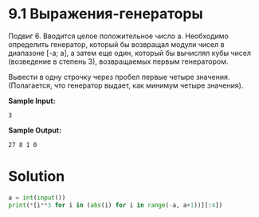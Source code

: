 # 9.1 Выражения-генераторы

Подвиг 6. Вводится целое положительное число a. Необходимо определить генератор, который бы возвращал модули чисел в
диапазоне [-a; a], а затем еще один, который бы вычислял кубы чисел (возведение в степень 3), возвращаемых первым
генератором.

Вывести в одну строчку через пробел первые четыре значения. (Полагается, что генератор выдает, как минимум четыре
значения).

**Sample Input:**

```
3
```

**Sample Output:**

```
27 8 1 0
```

# Solution

```python
a = int(input())
print(*[i**3 for i in (abs(i) for i in range(-a, a+1))][:4])
```
